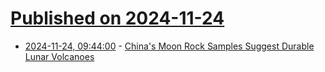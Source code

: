 # [Published on 2024-11-24](index.md)

* [2024-11-24, 09:44:00](https://soylentnews.org/article.pl?sid=24/11/23/0135229&from=rss) - [China's Moon Rock Samples Suggest Durable Lunar Volcanoes](https://soylentnews.org/article.pl?sid=24/11/23/0135229&from=rss)
